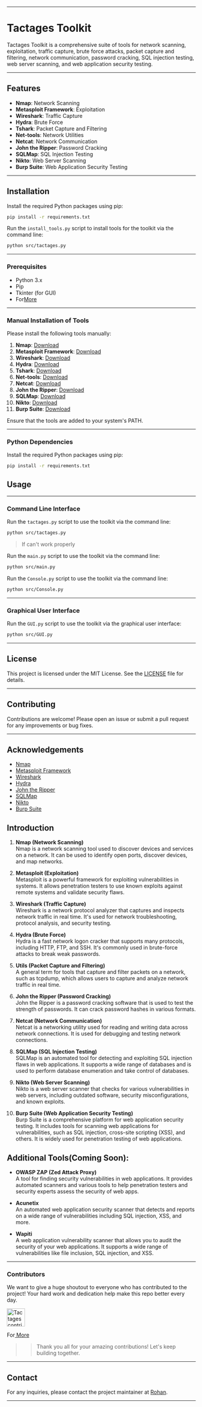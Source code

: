 
---
# Tactages Toolkit

Tactages Toolkit is a comprehensive suite of tools for network scanning, exploitation, traffic capture, brute force attacks, packet capture and filtering, network communication, password cracking, SQL injection testing, web server scanning, and web application security testing.

---
## Features

- **Nmap**: Network Scanning
- **Metasploit Framework**: Exploitation
- **Wireshark**: Traffic Capture
- **Hydra**: Brute Force
- **Tshark**: Packet Capture and Filtering
- **Net-tools**: Network Utilities
- **Netcat**: Network Communication
- **John the Ripper**: Password Cracking
- **SQLMap**: SQL Injection Testing
- **Nikto**: Web Server Scanning
- **Burp Suite**: Web Application Security Testing

---

## Installation

Install the required Python packages using pip:

```bash
pip install -r requirements.txt
```
Run the `install_tools.py` script to install tools for the toolkit via the command line:

```bash
python src/tactages.py
```

---

### Prerequisites

- Python 3.x
- Pip
- Tkinter (for GUI)
- For[More](requirements.txt)

---

### Manual Installation of Tools

Please install the following tools manually:

1. **Nmap**: [Download](https://nmap.org/download.html)
2. **Metasploit Framework**: [Download](https://docs.metasploit.com/docs/using-metasploit/getting-started/nightly-installers.html)
3. **Wireshark**: [Download](https://www.wireshark.org/download.html)
4. **Hydra**: [Download](https://github.com/vanhauser-thc/thc-hydra)
5. **Tshark**: [Download](https://www.wireshark.org/download.html)
6. **Net-tools**: [Download](https://sourceforge.net/projects/net-tools/)
7. **Netcat**: [Download](https://eternallybored.org/misc/netcat/)
8. **John the Ripper**: [Download](https://www.openwall.com/john/)
9. **SQLMap**: [Download](https://sqlmap.org/)
10. **Nikto**: [Download](https://cirt.net/Nikto2)
11. **Burp Suite**: [Download](https://portswigger.net/burp/communitydownload)

Ensure that the tools are added to your system's PATH.

---

### Python Dependencies

Install the required Python packages using pip:

```bash
pip install -r requirements.txt
```

## Usage

---

### Command Line Interface

Run the `tactages.py` script to use the toolkit via the command line:

```bash
python src/tactages.py
```
>If can't work properly

Run the `main.py` script to use the toolkit via the command line:

```bash
python src/main.py
```


Run the `Console.py` script to use the toolkit via the command line:

```bash
python src/Console.py
``` 

---

### Graphical User Interface

Run the `GUI.py` script to use the toolkit via the graphical user interface:

```bash
python src/GUI.py
```

---
## License

This project is licensed under the MIT License. See the [LICENSE](LICENSE) file for details.

---
## Contributing

Contributions are welcome! Please open an issue or submit a pull request for any improvements or bug fixes.

---

## Acknowledgements

- [Nmap](https://nmap.org/)
- [Metasploit Framework](https://www.metasploit.com/)
- [Wireshark](https://www.wireshark.org/)
- [Hydra](https://github.com/vanhauser-thc/thc-hydra)
- [John the Ripper](https://www.openwall.com/john/)
- [SQLMap](https://sqlmap.org/)
- [Nikto](https://cirt.net/Nikto2)
- [Burp Suite](https://portswigger.net/burp)

## Introduction

1. **Nmap (Network Scanning)**  
   Nmap is a network scanning tool used to discover devices and services on a network. It can be used to identify open ports, discover devices, and map networks.

2. **Metasploit (Exploitation)**  
   Metasploit is a powerful framework for exploiting vulnerabilities in systems. It allows penetration testers to use known exploits against remote systems and validate security flaws.

3. **Wireshark (Traffic Capture)**  
   Wireshark is a network protocol analyzer that captures and inspects network traffic in real time. It's used for network troubleshooting, protocol analysis, and security testing.

4. **Hydra (Brute Force)**  
   Hydra is a fast network logon cracker that supports many protocols, including HTTP, FTP, and SSH. It's commonly used in brute-force attacks to break weak passwords.

5. **Utils (Packet Capture and Filtering)**  
   A general term for tools that capture and filter packets on a network, such as tcpdump, which allows users to capture and analyze network traffic in real time.

6. **John the Ripper (Password Cracking)**  
   John the Ripper is a password cracking software that is used to test the strength of passwords. It can crack password hashes in various formats.

7. **Netcat (Network Communication)**  
   Netcat is a networking utility used for reading and writing data across network connections. It is used for debugging and testing network connections.

8. **SQLMap (SQL Injection Testing)**  
   SQLMap is an automated tool for detecting and exploiting SQL injection flaws in web applications. It supports a wide range of databases and is used to perform database enumeration and take control of databases.

9. **Nikto (Web Server Scanning)**  
   Nikto is a web server scanner that checks for various vulnerabilities in web servers, including outdated software, security misconfigurations, and known exploits.

10. **Burp Suite (Web Application Security Testing)**  
    Burp Suite is a comprehensive platform for web application security testing. It includes tools for scanning web applications for vulnerabilities, such as SQL injection, cross-site scripting (XSS), and others. It is widely used for penetration testing of web applications.

## Additional Tools(Coming Soon):
- **OWASP ZAP (Zed Attack Proxy)**  
  A tool for finding security vulnerabilities in web applications. It provides automated scanners and various tools to help penetration testers and security experts assess the security of web apps.

- **Acunetix**  
  An automated web application security scanner that detects and reports on a wide range of vulnerabilities including SQL injection, XSS, and more.

- **Wapiti**  
  A web application vulnerability scanner that allows you to audit the security of your web applications. It supports a wide range of vulnerabilities like file inclusion, SQL injection, and XSS.


---

### Contributors

We want to give a huge shoutout to everyone who has contributed to the project!  Your hard work and dedication help
make this repo better every day. 

<a href="https://github.com/RohanCyberOps/Tactages/graphs/contributors">
  <img alt="Tactages contributors" height="48" src="https://contrib.rocks/image?repo=RohanCyberOps/Tactages&columns=24" />
</a>
<br>

For[ More](CONTRIBUTERS.md)

>> Thank you all for your amazing contributions! Let's keep building together. 

---

## Contact

For any inquiries, please contact the project maintainer at [Rohan](mailto:rohannaagar666@outlook.com).

---
